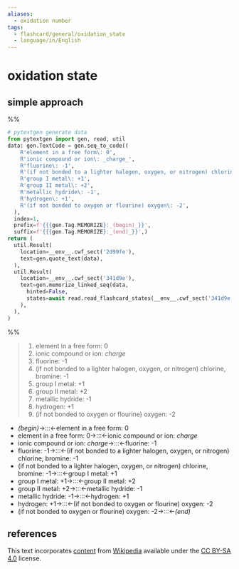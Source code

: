 ```yaml
---
aliases:
  - oxidation number
tags:
  - flashcard/general/oxidation_state
  - language/in/English
---
```


# oxidation state

## simple approach

%%

```Python
# pytextgen generate data
from pytextgen import gen, read, util
data: gen.TextCode = gen.seq_to_code((
    R'element in a free form\: 0',
    R'ionic compound or ion\: _charge_',
    R'fluorine\: -1',
    R'(if not bonded to a lighter halogen, oxygen, or nitrogen) chlorine, bromine\: -1',
    R'group I metal\: +1',
    R'group II metal\: +2',
    R'metallic hydride\: -1',
    R'hydrogen\: +1',
    R'(if not bonded to oxygen or flourine) oxygen\: -2',
  ),
  index=1,
  prefix=f'{{{gen.Tag.MEMORIZE}:_(begin)_}}',
  suffix=f'{{{gen.Tag.MEMORIZE}:_(end)_}}',)
return (
  util.Result(
    location=__env__.cwf_sect('2d99fe'),
    text=gen.quote_text(data),
  ),
  util.Result(
    location=__env__.cwf_sect('341d9e'),
    text=gen.memorize_linked_seq(data,
      hinted=False,
      states=await read.read_flashcard_states(__env__.cwf_sect('341d9e')),
    ),
  ),
)
```

%%

<!--pytextgen generate section="2d99fe"--><!-- The following content is generated at 2022-11-05T00:25:01.101869+08:00. Any edits will be overridden! -->

> 1. element in a free form: 0
> 2. ionic compound or ion: _charge_
> 3. fluorine: -1
> 4. (if not bonded to a lighter halogen, oxygen, or nitrogen) chlorine, bromine: -1
> 5. group I metal: +1
> 6. group II metal: +2
> 7. metallic hydride: -1
> 8. hydrogen: +1
> 9. (if not bonded to oxygen or flourine) oxygen: -2

<!--/pytextgen-->

<!--pytextgen generate section="341d9e"--><!-- The following content is generated at 2024-01-04T20:17:52.416402+08:00. Any edits will be overridden! -->

- _(begin)_→:::←element in a free form: 0 <!--SR:!2024-11-24,560,310!2029-02-20,1796,350-->
- element in a free form: 0→:::←ionic compound or ion: _charge_ <!--SR:!2025-11-27,764,270!2025-02-21,620,310-->
- ionic compound or ion: _charge_→:::←fluorine: -1 <!--SR:!2025-11-05,662,250!2024-03-26,372,290-->
- fluorine: -1→:::←(if not bonded to a lighter halogen, oxygen, or nitrogen) chlorine, bromine: -1 <!--SR:!2024-10-16,403,230!2025-09-19,714,270-->
- (if not bonded to a lighter halogen, oxygen, or nitrogen) chlorine, bromine: -1→:::←group I metal: +1 <!--SR:!2024-07-31,408,270!2024-11-09,232,210-->
- group I metal: +1→:::←group II metal: +2 <!--SR:!2027-10-11,1380,330!2026-01-08,892,330-->
- group II metal: +2→:::←metallic hydride: -1 <!--SR:!2024-07-25,126,230!2024-05-03,395,290-->
- metallic hydride: -1→:::←hydrogen: +1 <!--SR:!2025-04-16,661,310!2024-12-10,576,310-->
- hydrogen: +1→:::←(if not bonded to oxygen or flourine) oxygen: -2 <!--SR:!2025-03-30,541,250!2024-05-23,146,250-->
- (if not bonded to oxygen or flourine) oxygen: -2→:::←_(end)_ <!--SR:!2024-03-23,396,330!2024-07-25,340,250-->

<!--/pytextgen-->

## references

This text incorporates [content](https://en.wikipedia.org/wiki/oxidation_state) from [Wikipedia](Wikipedia.md) available under the [CC BY-SA 4.0](https://creativecommons.org/licenses/by-sa/4.0/) license.
